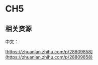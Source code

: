 CH5
===

相关资源
---

中文：

[https://zhuanlan.zhihu.com/p/28809858](https://zhuanlan.zhihu.com/p/28809858)
